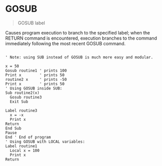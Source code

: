 # GOSUB

> GOSUB label

Causes program execution to branch to the specified label; when the RETURN command is encountered, execution branches to the command immediately following the most recent GOSUB command.


~~~

' Note: using SUB instead of GOSUB is much more easy and modular.
  
x = 50
Gosub routine1 ' prints 100
Print x        ' prints 50
routine2 x     ' prints -50
Print x        ' prints 50
' Using GOSUB inside SUB:
Sub routine2(x)
  Gosub routine3
  Exit Sub
  
Label routine3
  x = -x
  Print x      
Return
End Sub
Pause
End ' End of program
' Using GOSUB with LOCAL variables:
Label routine1
  Local x = 100
  Print x
Return

~~~


